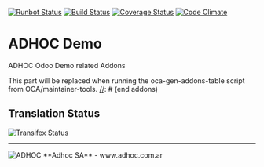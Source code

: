 [![Runbot Status](http://runbot.adhoc.com.ar/runbot/badge/flat/35/9.0.svg)](http://runbot.adhoc.com.ar/runbot/repo/github-com-ingadhoc-demo-35)
[![Build Status](https://travis-ci.org/ingadhoc/demo.svg?branch=9.0)](https://travis-ci.org/ingadhoc/demo)
[![Coverage Status](https://coveralls.io/repos/ingadhoc/demo/badge.png?branch=9.0)](https://coveralls.io/r/ingadhoc/demo?branch=9.0)
[![Code Climate](https://codeclimate.com/github/ingadhoc/demo/badges/gpa.svg)](https://codeclimate.com/github/ingadhoc/demo)

# ADHOC Demo

ADHOC Odoo Demo related Addons

[//]: # (addons)
This part will be replaced when running the oca-gen-addons-table script from OCA/maintainer-tools.
[//]: # (end addons)

Translation Status
------------------
[![Transifex Status](https://www.transifex.com/projects/p/ingadhoc-demo-9-0/chart/image_png)](https://www.transifex.com/projects/p/ingadhoc-demo-9-0)

----

<img alt="ADHOC" src="http://fotos.subefotos.com/83fed853c1e15a8023b86b2b22d6145bo.png" />
**Adhoc SA** - www.adhoc.com.ar
